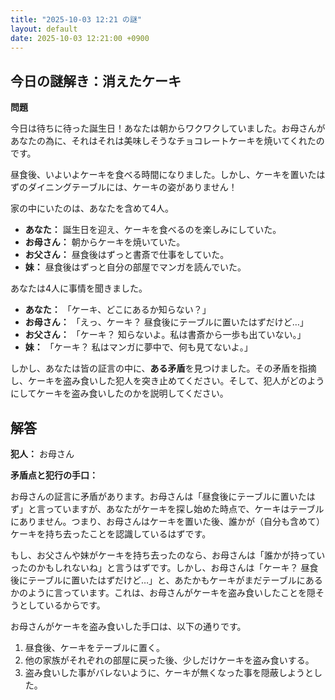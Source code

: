 ```yaml
---
title: "2025-10-03 12:21 の謎"
layout: default
date: 2025-10-03 12:21:00 +0900
---
```

## 今日の謎解き：消えたケーキ

**問題**

今日は待ちに待った誕生日！あなたは朝からワクワクしていました。お母さんがあなたの為に、それはそれは美味しそうなチョコレートケーキを焼いてくれたのです。

昼食後、いよいよケーキを食べる時間になりました。しかし、ケーキを置いたはずのダイニングテーブルには、ケーキの姿がありません！

家の中にいたのは、あなたを含めて4人。

*   **あなた：** 誕生日を迎え、ケーキを食べるのを楽しみにしていた。
*   **お母さん：** 朝からケーキを焼いていた。
*   **お父さん：** 昼食後はずっと書斎で仕事をしていた。
*   **妹：** 昼食後はずっと自分の部屋でマンガを読んでいた。

あなたは4人に事情を聞きました。

*   **あなた：** 「ケーキ、どこにあるか知らない？」
*   **お母さん：** 「えっ、ケーキ？ 昼食後にテーブルに置いたはずだけど…」
*   **お父さん：** 「ケーキ？ 知らないよ。私は書斎から一歩も出ていない。」
*   **妹：** 「ケーキ？ 私はマンガに夢中で、何も見てないよ。」

しかし、あなたは皆の証言の中に、**ある矛盾**を見つけました。その矛盾を指摘し、ケーキを盗み食いした犯人を突き止めてください。そして、犯人がどのようにしてケーキを盗み食いしたのかを説明してください。

## 解答

**犯人：** お母さん

**矛盾点と犯行の手口：**

お母さんの証言に矛盾があります。お母さんは「昼食後にテーブルに置いたはず」と言っていますが、あなたがケーキを探し始めた時点で、ケーキはテーブルにありません。つまり、お母さんはケーキを置いた後、誰かが（自分も含めて）ケーキを持ち去ったことを認識しているはずです。

もし、お父さんや妹がケーキを持ち去ったのなら、お母さんは「誰かが持っていったのかもしれないね」と言うはずです。しかし、お母さんは「ケーキ？ 昼食後にテーブルに置いたはずだけど…」と、あたかもケーキがまだテーブルにあるかのように言っています。これは、お母さんがケーキを盗み食いしたことを隠そうとしているからです。

お母さんがケーキを盗み食いした手口は、以下の通りです。

1.  昼食後、ケーキをテーブルに置く。
2.  他の家族がそれぞれの部屋に戻った後、少しだけケーキを盗み食いする。
3.  盗み食いした事がバレないように、ケーキが無くなった事を隠蔽しようとした。
